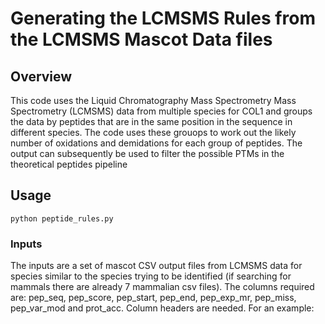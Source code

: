 # Generating the LCMSMS Rules from the LCMSMS Mascot Data files
## Overview
This code uses the Liquid Chromatography Mass Spectrometry Mass Spectrometry (LCMSMS) data from multiple species for COL1 and groups the data by peptides that are in the same position in the sequence in different species.
The code uses these grouops to work out the likely number of oxidations and demidations for each group of peptides. The output can subsequently be used to filter the possible PTMs
in the theoretical peptides pipeline

## Usage
```
python peptide_rules.py
```
### Inputs
The inputs are a set of mascot CSV output files from LCMSMS data for species similar to the species trying to be identified (if searching for mammals there are already 7 mammalian csv files).
The columns required are: pep_seq, pep_score, pep_start, pep_end, pep_exp_mr, pep_miss, pep_var_mod and prot_acc. Column headers are needed. For an example:

